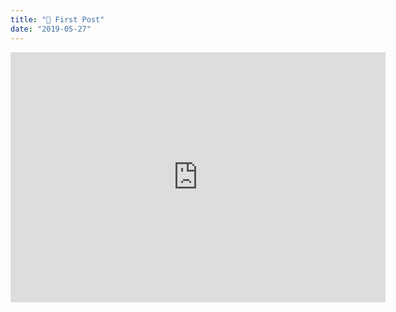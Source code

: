 ```yaml
---
title: "🎉 First Post"
date: "2019-05-27"
---
```


<iframe width="600" height="400" src="https://www.youtube.com/embed/vGJTaP6anOU" frameborder="0" allow="accelerometer; autoplay; encrypted-media; gyroscope; picture-in-picture" allowfullscreen></iframe>